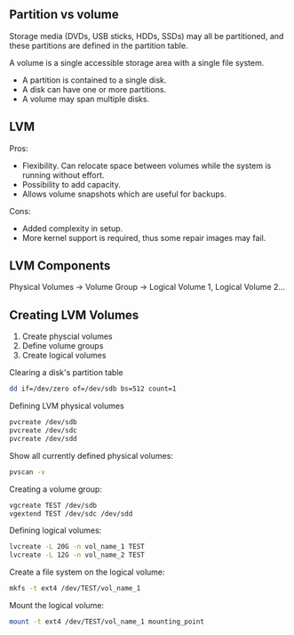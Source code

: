 <h2>Partition vs volume</h2>

Storage media (DVDs, USB sticks, HDDs, SSDs) may all be partitioned, and these partitions are defined in the partition table.

A volume is a single accessible storage area with a single file system. 

* A partition is contained to a single disk.
* A disk can have one or more partitions.
* A volume may span multiple disks.

<h2>LVM</h2>

Pros:
* Flexibility. Can relocate space between volumes while the system is running without effort.
* Possibility to add capacity.
* Allows volume snapshots which are useful for backups.

Cons:
* Added complexity in setup.
* More kernel support is required, thus some repair images may fail.

<h2>LVM Components</h2>

Physical Volumes -> Volume Group -> Logical Volume 1, Logical Volume 2...

<h2>Creating LVM Volumes</h2>

1. Create physcial volumes
2. Define volume groups
3. Create logical volumes

Clearing a disk's partition table

```bash
dd if=/dev/zero of=/dev/sdb bs=512 count=1
```

Defining LVM physical volumes

```bash
pvcreate /dev/sdb
pvcreate /dev/sdc
pvcreate /dev/sdd
```

Show all currently defined physical volumes:

```bash
pvscan -v
```

Creating a volume group:

```bash
vgcreate TEST /dev/sdb
vgextend TEST /dev/sdc /dev/sdd
```

Defining logical volumes:

```bash
lvcreate -L 20G -n vol_name_1 TEST
lvcreate -L 12G -n vol_name_2 TEST
```

Create a file system on the logical volume:

```bash
mkfs -t ext4 /dev/TEST/vol_name_1
```

Mount the logical volume:

```bash
mount -t ext4 /dev/TEST/vol_name_1 mounting_point
```

